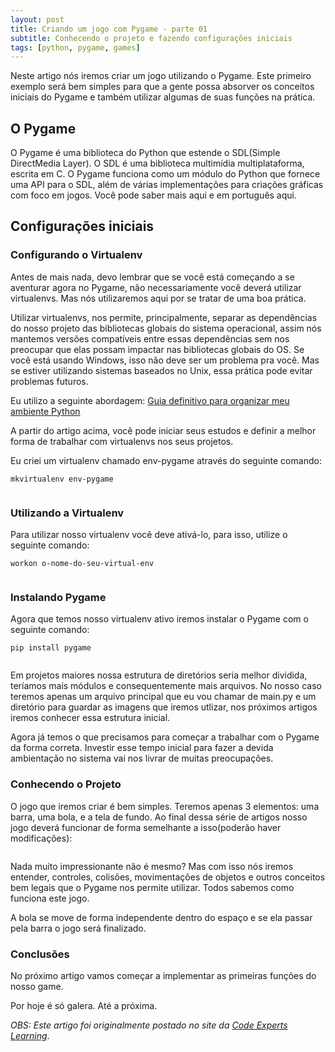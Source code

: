 ```yaml
---
layout: post
title: Criando um jogo com Pygame - parte 01
subtitle: Conhecendo o projeto e fazendo configurações iniciais
tags: [python, pygame, games]
---
```


Neste artigo nós iremos criar um jogo utilizando o Pygame. Este primeiro exemplo será bem simples para que a gente possa absorver os conceitos iniciais do Pygame e também utilizar algumas de suas funções na prática.

## O Pygame

O Pygame é uma biblioteca do Python que estende o SDL(Simple DirectMedia Layer). O SDL é uma biblioteca multimídia multiplataforma, escrita em C. O Pygame funciona como um módulo do Python que fornece uma API para o SDL, além de várias implementações para criações gráficas com foco em jogos. Você pode saber mais aqui e em português aqui.

## Configurações iniciais

### Configurando o Virtualenv

Antes de mais nada, devo lembrar que se você está começando a se aventurar agora no Pygame, não necessariamente você deverá utilizar virtualenvs. Mas nós utilizaremos aqui por se tratar de uma boa prática.

Utilizar virtualenvs, nos permite, principalmente, separar as dependências do nosso projeto das bibliotecas globais do sistema operacional, assim nós mantemos versões compatíveis entre essas dependências sem nos preocupar que elas possam impactar nas bibliotecas globais do OS. Se você está usando Windows, isso não deve ser um problema pra você. Mas se estiver utilizando sistemas baseados no Unix, essa prática pode evitar problemas futuros.

Eu utilizo a seguinte abordagem: <a target="_blank" href="https://medium.com/welcome-to-the-django/guia-definitivo-para-organizar-meu-ambiente-python-a16e2479b753">Guia definitivo para organizar meu ambiente Python</a>

A partir do artigo acima, você pode iniciar seus estudos e definir a melhor forma de trabalhar com virtualenvs nos seus projetos.

Eu criei um virtualenv chamado env-pygame através do seguinte comando:

```mkvirtualenv env-pygame```

<center>
    <img src="../img/img-posts/criando-um-jogo-com-pygame-parte01-1.png" alt="">
</center>

### Utilizando a Virtualenv

Para utilizar nosso virtualenv você deve ativá-lo, para isso, utilize o seguinte comando:

```workon o-nome-do-seu-virtual-env```

<center>
    <img src="../img/img-posts/criando-um-jogo-com-pygame-parte01-2.png" alt="">
</center>

### Instalando Pygame

Agora que temos nosso virtualenv ativo iremos instalar o Pygame com o seguinte comando:

```pip install pygame```

<center>
    <img src="../img/img-posts/criando-um-jogo-com-pygame-parte01-3.png" alt="">
</center>

Em projetos maiores nossa estrutura de diretórios seria melhor dividida, teríamos mais módulos e consequentemente mais arquivos. No nosso caso teremos apenas um arquivo principal que eu vou chamar de main.py e um diretório para guardar as imagens que iremos utlizar, nos próximos artigos iremos conhecer essa estrutura inicial.

Agora já temos o que precisamos para começar a trabalhar com o Pygame da forma correta. Investir esse tempo inicial para fazer a devida ambientação no sistema vai nos livrar de muitas preocupações.

### Conhecendo o Projeto

O jogo que iremos criar é bem simples. Teremos apenas 3 elementos: uma barra, uma bola, e a tela de fundo. Ao final dessa série de artigos nosso jogo deverá funcionar de forma semelhante a isso(poderão haver modificações):

<center>
    <img src="../img/img-posts/criando-um-jogo-com-pygame-parte01-4.gif" alt="">
</center>

Nada muito impressionante não é mesmo? Mas com isso nós iremos entender, controles, colisões, movimentações de objetos e outros conceitos bem legais que o Pygame nos permite utilizar. Todos sabemos como funciona este jogo.

A bola se move de forma independente dentro do espaço e se ela passar pela barra o jogo será finalizado.

### Conclusões

No próximo artigo vamos começar a implementar as primeiras funções do nosso game.

Por hoje é só galera. Até a próxima.

*OBS: Este artigo foi originalmente postado no site da <a target="_blank" href="https://blog.codeexpertslearning.com.br/como-criar-seu-primeiro-jogo-com-pygame-parte-01-8eb7e704a488">Code Experts Learning</a>*.
